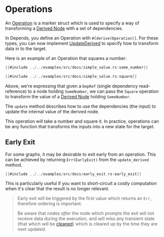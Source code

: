 # Operations

An [Operation](https://docs.rs/depends/latest/depends/derives/derive.Operation.html) is a marker struct which is used to specify a way of transforming a [Derived Node](./derived_nodes.md) with a set of dependencies.

In Depends, you define an Operation with `#[derive(Operation)]`. For these types, you can now implement [UpdateDerived](https://docs.rs/depends/latest/depends/trait.UpdateDerived.html) to specify how to transform data in to the target.

Here is an example of an Operation that squares a number:

```rust
{{#include ../../examples/src/docs/simple_value.rs:some_number}}

{{#include ../../examples/src/docs/simple_value.rs:square}}
```

Above, we're expressing that given a `DepRef` (single dependency read-reference) to a node holding `SomeNumber`, we can pass the `Square` operation to transform the value of a [Derived Node](./derived_nodes.md) holding `SomeNumber`.

The `update` method describes how to use the dependencies (the input) to update the internal value of the derived node.

This operation will take a number and square it. In practice, operations can be any function that transforms the inputs into a new state for the target.

## Early Exit

For some graphs, it may be desirable to exit early from an operation. This can be achieved by returning `Err(EarlyExit)` from the `update_derived` method.

```rust
{{#include ../../examples/src/docs/early_exit.rs:early_exit}}
```

This is particularly useful if you want to short-circuit a costly computation when it's clear that the result is no longer relevant.

> Early exit will be triggered by the first value which returns an `Err`, therefore ordering is important.
>
> Be aware that nodes _after_ the node which prompts the exit will not receive data during the execution, and will miss
> any transient state (that which will be [cleaned](./cleaning.md)) which is cleared up by the time they are next
> updated.
